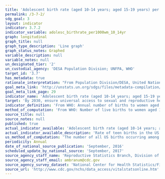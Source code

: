 ```yaml
---
title: 'Adolescent birth rate (aged 10-14 years; aged 15-19 years) per 1,000 women in that age group'
permalink: /3-7-2/
sdg_goal: 3
layout: indicator
indicator: 3.7.2
indicator_variable: adolesc_birthrate_per1000wm_10_14yr
graph: longitudinal
graph_title: null
graph_type_description: 'Line graph'
graph_status_notes: Graphed
variable_description: null
variable_notes: null
un_designated_tier: '2'
un_custodial_agency: 'DESA Population Division; UNFPA, WHO'
target_id: '3.7'
has_metadata: true
rationale_interpretation: "From Population Division/DESA, United Nations: \nThe birth rate among adolescents younger than age 15 is more meaningfully measured for ages 12-14 as births among 10-11 year olds are rare and a rate with respect to the 10-14 year old population would not correctly reflect the increased risk of early childbearing by age."
goal_meta_link: 'http://unstats.un.org/sdgs/files/metadata-compilation/Metadata-Goal-3.pdf'
goal_meta_link_page: 29
indicator_name: 'Adolescent birth rate (aged 10-14 years; aged 15-19 years) per 1,000 women in that age group'
target: 'By 2030, ensure universal access to sexual and reproductive health-care services, including for family planning, information and education, and the integration of reproductive health into national strategies and programmes.'
indicator_definition: 'From WHO: Annual number of births to women aged 15-19 years per 1000 women in that age group. It is also referred to as the age_specific fertility rate for women aged 15-19 years. From Population Division/DESA, United Nations: Metadata on the definition, method of computation and other information for the adolescent birth (15- 19) are included in the MDG database as this was an indicator (5.4) used for global monitoring of MDG target 5.B. Achieve, by 2015, universal access to reproductive health. Please see http://unstats.un.org/unsd/mdg/Metadata.aspx The definition and method of computation for the birth rate among 10-14 year olds are similar to that for the birth rate among 15-19 year olds.'
method_of_computation: 'From WHO: Number of live births to women aged 15-19 years / Exposure to childbearing by women aged 15-19 years Method of measurement The adolescent birth rate is generally computed as a ratio. The numerator is the number of live births to women aged 15-19 years, and the denominator is an estimate of exposure to childbearing by women aged 15-19 years. The numerator and the denominator are calculated differently for civil registration and survey and census data. Civil registration: In the case of civil registration the numerator is the registered number of live births born to women aged 15-19 years during a given year, and the denominator is the estimated or enumerated population of women aged 15-19 years.'''' Survey data: In the case of survey data, the adolescent birth rate is generally computed on the basis of retrospective birth histories. The numerator refers to births to women who were 15-19 years of age at the time of the birth during a reference period before the interview, and the denominator to person_years lived between the ages of 15 and 19 years by the interviewed women during the same reference period. Whenever possible, the reference period corresponds to the five years preceding the survey. The reported observation year corresponds to the middle of the reference period. For some surveys, no retrospective birth histories are available and the estimate is based on the date of last birth or the number of births in the 12 months preceding the survey.'''' Census data: With census data, the adolescent birth rate is generally computed on the basis of the date of last birth or the number of births in the 12 months preceding the enumeration. The census provides both the numerator and the denominator for the rates. In some cases, the rates based on censuses are adjusted for under_registration based on indirect methods of estimation. For some countries with no other reliable data, the own_children method of indirect estimation provides estimates of the adolescent birth rate for a number of years before the census (See: http://mdgs.un.org/unsd/mdg/Metadata.aspx, accessed 19 October 2009.) If numbers are available, adolescent fertility at ages under 15 years can also be computed. Method of estimation The United Nations Population Division compiles and updates data on adolescent fertility rates for MDG monitoring. Estimates based on civil registration are provided when the country reports at least 90% coverage and there is reasonable agreement between civil registration estimates and survey estimates. Survey estimates are provided only when there is no reliable civil registration. Given the restrictions of the United Nations MDG database, only one source is provided by year and country. In such cases precedence is given to the survey programme conducted most frequently at the country level, with other survey programmes using retrospective birth histories, census and other surveys in that order. (See: http://mdgs.un.org/unsd/mdg/Metadata.aspx, accessed 19 October 2009.) From Population Division/DESA, United Nations: Metadata on the definition, method of computation and other information for the adolescent birth (15- 19) are included in the MDG database as this was an indicator (5.4) used for global monitoring of MDG target 5.B. Achieve, by 2015, universal access to reproductive health. Please see http://unstats.un.org/unsd/mdg/Metadata.aspx The definition and method of computation for the birth rate among 10-14 year olds are similar to that for the birth rate among 15-19 year olds.'
source_title: null
source_notes: null
published: true
actual_indicator_available: 'Adolescent birth rate (aged 10-14 years; aged 15-19 years) per 1,000 women in that age group'
actual_indicator_available_description: 'Rate of teen births in the US among females ages 10-14 and 15-19 expressed per 1,000 age-specific population'
us_method_of_computation: 'The number of all US births occurring among adolescents in each age group is divided by the age group-specific US population and expressed per 1,000 population'
periodicity: Annual
date_of_national_source_publication: 'September, 2016'
scheduled_update_by_national_source: 'September, 2017'
source_agency_staff_name: 'Reproductive Statistics Branch, Division of Vital Statistics, National Center for Health Statistics'
source_agency_staff_email: ambranum@cdc.gov
source_agency_survey_dataset: 'National Center for Health Statistics/Final natality files'
source_url: 'http://www.cdc.gov/nchs/data_access/vitalstatsonline.htm'
---
```

